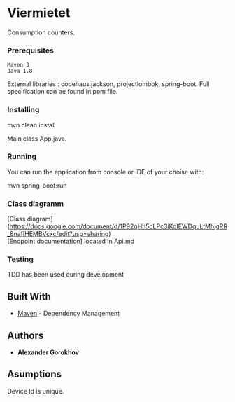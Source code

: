 # Viermietet

Consumption counters.


### Prerequisites

```
Maven 3
Java 1.8
```
External libraries : codehaus.jackson, projectlombok, spring-boot. Full specification can be found in pom file.

### Installing

mvn clean install

Main class App.java.

### Running
You can run the application from console or IDE of your choise with:

mvn spring-boot:run

### Class diagramm

[Class diagram] (https://docs.google.com/document/d/1P92qHh5cLPc3iKdIEWDquLtMhigRR_8nafIHEMBVcxc/edit?usp=sharing)<br/>
[Endpoint documentation] located in Api.md

### Testing
TDD has been used during development

## Built With

* [Maven](https://maven.apache.org/) - Dependency Management

## Authors

* **Alexander Gorokhov**

## Asumptions
Device Id is unique.


